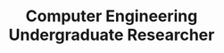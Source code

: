 ---
draft: true
title: Computer Engineering Undergraduate Researcher
company: George Mason University
location: Fairfax, Virginia
startDate: 2014-06-01
endDate: 2018-05-01
image: /gmu_team.jpg
bullets:
  - "Learning Assistant (LA) for ECE 331: Digital Systems Design and ECE 332: Digital Electronics and Logic Design Lab"
  - Peer Mentor for Engineering courses, focusing on Computer Science, Computer Engineering, Physics and Calculus
  - Technology Coordinator & STEP Logistics Coordinator for Office of Diversity, Inclusion and Multicultural Education
  - President of F1rst Gen Mason student organization
---